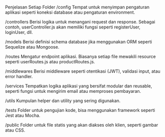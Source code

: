 Penjelasan Setiap Folder
/config
Tempat untuk menyimpan pengaturan aplikasi seperti koneksi database atau pengaturan environment.

/controllers
Berisi logika untuk menangani request dan response. Sebagai contoh, userController.js akan memiliki fungsi seperti registerUser, loginUser, dll.

/models
Berisi definisi schema database jika menggunakan ORM seperti Sequelize atau Mongoose.

/routes
Mengatur endpoint aplikasi. Biasanya setiap file mewakili resource seperti userRoutes.js atau productRoutes.js.

/middlewares
Berisi middleware seperti otentikasi (JWT), validasi input, atau error handler.

/services
Tempatkan logika aplikasi yang bersifat modular dan reusable, seperti fungsi untuk mengirim email atau memproses pembayaran.

/utils
Kumpulan helper dan utility yang sering digunakan.

/tests
Folder untuk pengujian kode, bisa menggunakan framework seperti Jest atau Mocha.

/public
Folder untuk file statis yang akan diakses oleh klien, seperti gambar atau CSS.